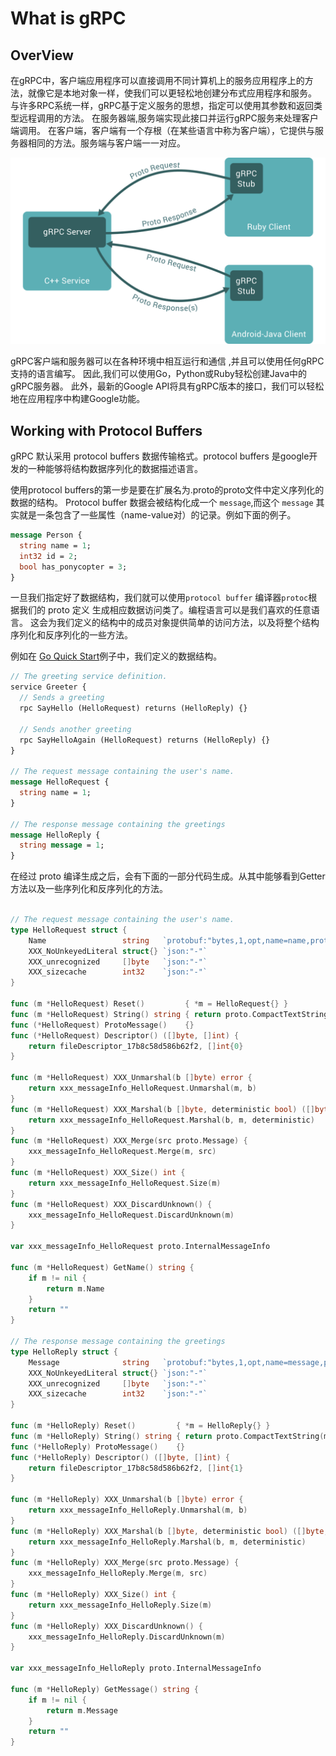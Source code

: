 # What is gRPC

## OverView

在gRPC中，客户端应用程序可以直接调用不同计算机上的服务应用程序上的方法，就像它是本地对象一样，使我们可以更轻松地创建分布式应用程序和服务。 与许多RPC系统一样，gRPC基于定义服务的思想，指定可以使用其参数和返回类型远程调用的方法。 在服务器端,服务端实现此接口并运行gRPC服务来处理客户端调用。 在客户端，客户端有一个存根（在某些语言中称为客户端），它提供与服务器相同的方法。服务端与客户端一一对应。

![gRPC调用示意图](../images/landing-2.svg)

gRPC客户端和服务器可以在各种环境中相互运行和通信 ,并且可以使用任何gRPC支持的语言编写。 因此,我们可以使用Go，Python或Ruby轻松创建Java中的gRPC服务器。 此外，最新的Google API将具有gRPC版本的接口，我们可以轻松地在应用程序中构建Google功能。

## Working with Protocol Buffers

gRPC 默认采用 protocol buffers 数据传输格式。protocol buffers 是google开发的一种能够将结构数据序列化的数据描述语言。

使用protocol buffers的第一步是要在扩展名为.proto的proto文件中定义序列化的数据的结构。 Protocol buffer 数据会被结构化成一个 `message`,而这个 `message` 其实就是一条包含了一些属性（name-value对）的记录。例如下面的例子。

```protobuf
message Person {
  string name = 1;
  int32 id = 2;
  bool has_ponycopter = 3;
}
```

一旦我们指定好了数据结构，我们就可以使用`protocol buffer` 编译器`protoc`根据我们的 proto 定义 生成相应数据访问类了。编程语言可以是我们喜欢的任意语言。
这会为我们定义的结构中的成员对象提供简单的访问方法，以及将整个结构序列化和反序列化的一些方法。

例如在 [Go Quick Start](quick-start.md)例子中，我们定义的数据结构。  

```protobuf
// The greeting service definition.
service Greeter {
  // Sends a greeting
  rpc SayHello (HelloRequest) returns (HelloReply) {}

  // Sends another greeting
  rpc SayHelloAgain (HelloRequest) returns (HelloReply) {}
}

// The request message containing the user's name.
message HelloRequest {
  string name = 1;
}

// The response message containing the greetings
message HelloReply {
  string message = 1;
}
```

在经过 proto 编译生成之后，会有下面的一部分代码生成。从其中能够看到Getter方法以及一些序列化和反序列化的方法。

```go

// The request message containing the user's name.
type HelloRequest struct {
    Name                 string   `protobuf:"bytes,1,opt,name=name,proto3" json:"name,omitempty"`
    XXX_NoUnkeyedLiteral struct{} `json:"-"`
    XXX_unrecognized     []byte   `json:"-"`
    XXX_sizecache        int32    `json:"-"`
}

func (m *HelloRequest) Reset()         { *m = HelloRequest{} }
func (m *HelloRequest) String() string { return proto.CompactTextString(m) }
func (*HelloRequest) ProtoMessage()    {}
func (*HelloRequest) Descriptor() ([]byte, []int) {
    return fileDescriptor_17b8c58d586b62f2, []int{0}
}

func (m *HelloRequest) XXX_Unmarshal(b []byte) error {
    return xxx_messageInfo_HelloRequest.Unmarshal(m, b)
}
func (m *HelloRequest) XXX_Marshal(b []byte, deterministic bool) ([]byte, error) {
    return xxx_messageInfo_HelloRequest.Marshal(b, m, deterministic)
}
func (m *HelloRequest) XXX_Merge(src proto.Message) {
    xxx_messageInfo_HelloRequest.Merge(m, src)
}
func (m *HelloRequest) XXX_Size() int {
    return xxx_messageInfo_HelloRequest.Size(m)
}
func (m *HelloRequest) XXX_DiscardUnknown() {
    xxx_messageInfo_HelloRequest.DiscardUnknown(m)
}

var xxx_messageInfo_HelloRequest proto.InternalMessageInfo

func (m *HelloRequest) GetName() string {
    if m != nil {
        return m.Name
    }
    return ""
}

// The response message containing the greetings
type HelloReply struct {
    Message              string   `protobuf:"bytes,1,opt,name=message,proto3" json:"message,omitempty"`
    XXX_NoUnkeyedLiteral struct{} `json:"-"`
    XXX_unrecognized     []byte   `json:"-"`
    XXX_sizecache        int32    `json:"-"`
}

func (m *HelloReply) Reset()         { *m = HelloReply{} }
func (m *HelloReply) String() string { return proto.CompactTextString(m) }
func (*HelloReply) ProtoMessage()    {}
func (*HelloReply) Descriptor() ([]byte, []int) {
    return fileDescriptor_17b8c58d586b62f2, []int{1}
}

func (m *HelloReply) XXX_Unmarshal(b []byte) error {
    return xxx_messageInfo_HelloReply.Unmarshal(m, b)
}
func (m *HelloReply) XXX_Marshal(b []byte, deterministic bool) ([]byte, error) {
    return xxx_messageInfo_HelloReply.Marshal(b, m, deterministic)
}
func (m *HelloReply) XXX_Merge(src proto.Message) {
    xxx_messageInfo_HelloReply.Merge(m, src)
}
func (m *HelloReply) XXX_Size() int {
    return xxx_messageInfo_HelloReply.Size(m)
}
func (m *HelloReply) XXX_DiscardUnknown() {
    xxx_messageInfo_HelloReply.DiscardUnknown(m)
}

var xxx_messageInfo_HelloReply proto.InternalMessageInfo

func (m *HelloReply) GetMessage() string {
    if m != nil {
        return m.Message
    }
    return ""
}

```
